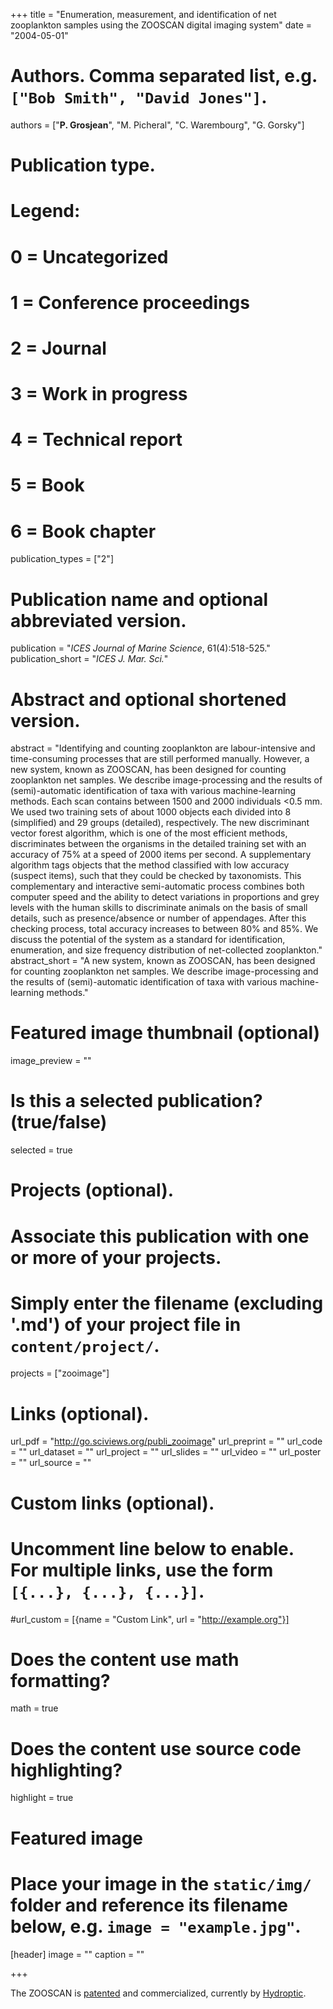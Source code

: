 +++
title = "Enumeration, measurement, and identification of net zooplankton samples using the ZOOSCAN digital imaging system"
date = "2004-05-01"

# Authors. Comma separated list, e.g. `["Bob Smith", "David Jones"]`.
authors = ["**P. Grosjean**", "M. Picheral", "C. Warembourg", "G. Gorsky"]

# Publication type.
# Legend:
# 0 = Uncategorized
# 1 = Conference proceedings
# 2 = Journal
# 3 = Work in progress
# 4 = Technical report
# 5 = Book
# 6 = Book chapter
publication_types = ["2"]

# Publication name and optional abbreviated version.
publication = "*ICES Journal of Marine Science*, 61(4):518-525."
publication_short = "*ICES J. Mar. Sci.*"

# Abstract and optional shortened version.
abstract = "Identifying and counting zooplankton are labour-intensive and time-consuming processes that are still performed manually. However, a new system, known as ZOOSCAN, has been designed for counting zooplankton net samples. We describe image-processing and the results of (semi)-automatic identification of taxa with various machine-learning methods. Each scan contains between 1500 and 2000 individuals <0.5 mm. We used two training sets of about 1000 objects each divided into 8 (simplified) and 29 groups (detailed), respectively. The new discriminant vector forest algorithm, which is one of the most efficient methods, discriminates between the organisms in the detailed training set with an accuracy of 75% at a speed of 2000 items per second. A supplementary algorithm tags objects that the method classified with low accuracy (suspect items), such that they could be checked by taxonomists. This complementary and interactive semi-automatic process combines both computer speed and the ability to detect variations in proportions and grey levels with the human skills to discriminate animals on the basis of small details, such as presence/absence or number of appendages. After this checking process, total accuracy increases to between 80% and 85%. We discuss the potential of the system as a standard for identification, enumeration, and size frequency distribution of net-collected zooplankton."
abstract_short = "A new system, known as ZOOSCAN, has been designed for counting zooplankton net samples. We describe image-processing and the results of (semi)-automatic identification of taxa with various machine-learning methods."

# Featured image thumbnail (optional)
image_preview = ""

# Is this a selected publication? (true/false)
selected = true

# Projects (optional).
#   Associate this publication with one or more of your projects.
#   Simply enter the filename (excluding '.md') of your project file in `content/project/`.
projects = ["zooimage"]

# Links (optional).
url_pdf = "http://go.sciviews.org/publi_zooimage"
url_preprint = ""
url_code = ""
url_dataset = ""
url_project = ""
url_slides = ""
url_video = ""
url_poster = ""
url_source = ""

# Custom links (optional).
# Uncomment line below to enable. For multiple links, use the form `[{...}, {...}, {...}]`.
#url_custom = [{name = "Custom Link", url = "http://example.org"}]

# Does the content use math formatting?
math = true

# Does the content use source code highlighting?
highlight = true

# Featured image
# Place your image in the `static/img/` folder and reference its filename below, e.g. `image = "example.jpg"`.
[header]
image = ""
caption = ""

+++

The ZOOSCAN is [patented](http://www.google.com/patents/US20050123174) and commercialized, currently by [Hydroptic](http://www.hydroptic.com/index.php/public/Page/product_item/ZOOSCAN).
